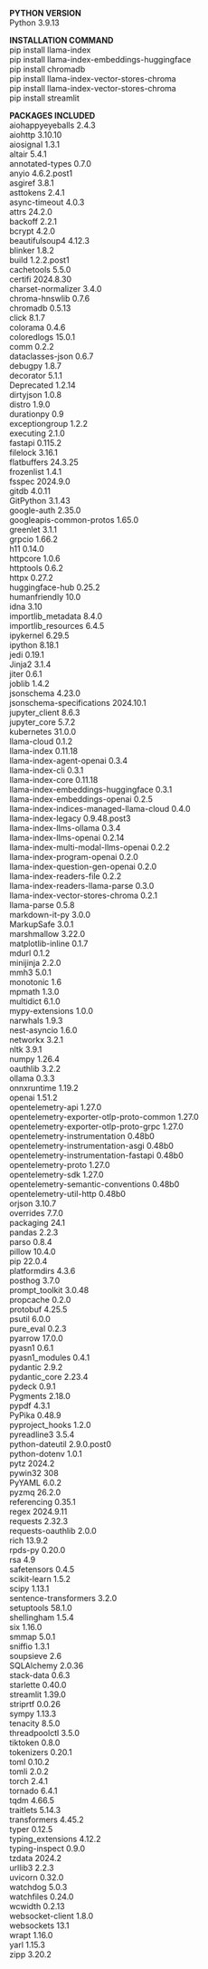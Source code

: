 **PYTHON VERSION** <br>
Python 3.9.13 <br>

**INSTALLATION COMMAND**  <br>
pip install llama-index <br>
pip install llama-index-embeddings-huggingface <br>
pip install chromadb <br>
pip install llama-index-vector-stores-chroma <br>
pip install llama-index-vector-stores-chroma <br>
pip install streamlit <br>

**PACKAGES INCLUDED** <br>
aiohappyeyeballs                         2.4.3  <br>
aiohttp                                  3.10.10 <br>
aiosignal                                1.3.1 <br>
altair                                   5.4.1 <br>
annotated-types                          0.7.0 <br>
anyio                                    4.6.2.post1 <br>
asgiref                                  3.8.1 <br>
asttokens                                2.4.1 <br>
async-timeout                            4.0.3 <br>
attrs                                    24.2.0 <br>
backoff                                  2.2.1 <br>
bcrypt                                   4.2.0 <br>
beautifulsoup4                           4.12.3 <br>
blinker                                  1.8.2 <br>
build                                    1.2.2.post1 <br>
cachetools                               5.5.0 <br>
certifi                                  2024.8.30 <br>
charset-normalizer                       3.4.0 <br>
chroma-hnswlib                           0.7.6 <br>
chromadb                                 0.5.13 <br>
click                                    8.1.7 <br>
colorama                                 0.4.6 <br>
coloredlogs                              15.0.1 <br>
comm                                     0.2.2 <br>
dataclasses-json                         0.6.7 <br>
debugpy                                  1.8.7 <br>
decorator                                5.1.1 <br>
Deprecated                               1.2.14 <br>
dirtyjson                                1.0.8 <br>
distro                                   1.9.0 <br>
durationpy                               0.9 <br>
exceptiongroup                           1.2.2 <br>
executing                                2.1.0 <br>
fastapi                                  0.115.2 <br>
filelock                                 3.16.1 <br>
flatbuffers                              24.3.25 <br>
frozenlist                               1.4.1 <br>
fsspec                                   2024.9.0 <br>
gitdb                                    4.0.11 <br>
GitPython                                3.1.43 <br>
google-auth                              2.35.0 <br>
googleapis-common-protos                 1.65.0 <br>
greenlet                                 3.1.1 <br>
grpcio                                   1.66.2 <br>
h11                                      0.14.0 <br>
httpcore                                 1.0.6 <br>
httptools                                0.6.2 <br>
httpx                                    0.27.2 <br>
huggingface-hub                          0.25.2 <br>
humanfriendly                            10.0 <br>
idna                                     3.10 <br>
importlib_metadata                       8.4.0 <br>
importlib_resources                      6.4.5 <br>
ipykernel                                6.29.5 <br>
ipython                                  8.18.1 <br>
jedi                                     0.19.1 <br>
Jinja2                                   3.1.4 <br>
jiter                                    0.6.1 <br>
joblib                                   1.4.2 <br>
jsonschema                               4.23.0 <br>
jsonschema-specifications                2024.10.1 <br>
jupyter_client                           8.6.3 <br>
jupyter_core                             5.7.2 <br>
kubernetes                               31.0.0 <br>
llama-cloud                              0.1.2 <br>
llama-index                              0.11.18 <br>
llama-index-agent-openai                 0.3.4 <br>
llama-index-cli                          0.3.1 <br>
llama-index-core                         0.11.18 <br>
llama-index-embeddings-huggingface       0.3.1 <br>
llama-index-embeddings-openai            0.2.5 <br>
llama-index-indices-managed-llama-cloud  0.4.0 <br>
llama-index-legacy                       0.9.48.post3 <br>
llama-index-llms-ollama                  0.3.4 <br>
llama-index-llms-openai                  0.2.14 <br>
llama-index-multi-modal-llms-openai      0.2.2 <br>
llama-index-program-openai               0.2.0 <br>
llama-index-question-gen-openai          0.2.0 <br>
llama-index-readers-file                 0.2.2 <br>
llama-index-readers-llama-parse          0.3.0 <br>
llama-index-vector-stores-chroma         0.2.1 <br>
llama-parse                              0.5.8 <br>
markdown-it-py                           3.0.0 <br>
MarkupSafe                               3.0.1 <br>
marshmallow                              3.22.0 <br>
matplotlib-inline                        0.1.7 <br>
mdurl                                    0.1.2 <br>
minijinja                                2.2.0 <br>
mmh3                                     5.0.1 <br>
monotonic                                1.6 <br>
mpmath                                   1.3.0 <br>
multidict                                6.1.0 <br>
mypy-extensions                          1.0.0 <br>
narwhals                                 1.9.3 <br>
nest-asyncio                             1.6.0 <br>
networkx                                 3.2.1 <br>
nltk                                     3.9.1 <br>
numpy                                    1.26.4 <br>
oauthlib                                 3.2.2 <br>
ollama                                   0.3.3 <br>
onnxruntime                              1.19.2 <br>
openai                                   1.51.2 <br>
opentelemetry-api                        1.27.0 <br>
opentelemetry-exporter-otlp-proto-common 1.27.0 <br>
opentelemetry-exporter-otlp-proto-grpc   1.27.0 <br>
opentelemetry-instrumentation            0.48b0 <br>
opentelemetry-instrumentation-asgi       0.48b0 <br>
opentelemetry-instrumentation-fastapi    0.48b0 <br>
opentelemetry-proto                      1.27.0 <br>
opentelemetry-sdk                        1.27.0 <br>
opentelemetry-semantic-conventions       0.48b0 <br>
opentelemetry-util-http                  0.48b0 <br>
orjson                                   3.10.7 <br>
overrides                                7.7.0 <br>
packaging                                24.1 <br>
pandas                                   2.2.3 <br>
parso                                    0.8.4 <br>
pillow                                   10.4.0 <br>
pip                                      22.0.4 <br>
platformdirs                             4.3.6 <br>
posthog                                  3.7.0 <br>
prompt_toolkit                           3.0.48 <br>
propcache                                0.2.0 <br>
protobuf                                 4.25.5 <br>
psutil                                   6.0.0 <br>
pure_eval                                0.2.3 <br>
pyarrow                                  17.0.0 <br>
pyasn1                                   0.6.1 <br>
pyasn1_modules                           0.4.1 <br>
pydantic                                 2.9.2 <br>
pydantic_core                            2.23.4 <br>
pydeck                                   0.9.1 <br>
Pygments                                 2.18.0 <br>
pypdf                                    4.3.1 <br>
PyPika                                   0.48.9 <br>
pyproject_hooks                          1.2.0 <br>
pyreadline3                              3.5.4 <br>
python-dateutil                          2.9.0.post0 <br>
python-dotenv                            1.0.1 <br>
pytz                                     2024.2 <br>
pywin32                                  308 <br>
PyYAML                                   6.0.2 <br>
pyzmq                                    26.2.0 <br>
referencing                              0.35.1 <br>
regex                                    2024.9.11 <br>
requests                                 2.32.3 <br>
requests-oauthlib                        2.0.0 <br>
rich                                     13.9.2 <br>
rpds-py                                  0.20.0 <br>
rsa                                      4.9 <br>
safetensors                              0.4.5 <br>
scikit-learn                             1.5.2 <br>
scipy                                    1.13.1 <br>
sentence-transformers                    3.2.0 <br>
setuptools                               58.1.0 <br>
shellingham                              1.5.4 <br>
six                                      1.16.0 <br>
smmap                                    5.0.1 <br>
sniffio                                  1.3.1 <br>
soupsieve                                2.6 <br>
SQLAlchemy                               2.0.36 <br>
stack-data                               0.6.3 <br>
starlette                                0.40.0 <br>
streamlit                                1.39.0 <br>
striprtf                                 0.0.26 <br>
sympy                                    1.13.3 <br>
tenacity                                 8.5.0 <br>
threadpoolctl                            3.5.0 <br>
tiktoken                                 0.8.0 <br>
tokenizers                               0.20.1 <br>
toml                                     0.10.2 <br>
tomli                                    2.0.2 <br>
torch                                    2.4.1 <br>
tornado                                  6.4.1 <br>
tqdm                                     4.66.5 <br>
traitlets                                5.14.3 <br>
transformers                             4.45.2 <br>
typer                                    0.12.5 <br>
typing_extensions                        4.12.2 <br>
typing-inspect                           0.9.0 <br>
tzdata                                   2024.2 <br>
urllib3                                  2.2.3 <br>
uvicorn                                  0.32.0 <br>
watchdog                                 5.0.3 <br>
watchfiles                               0.24.0 <br>
wcwidth                                  0.2.13 <br>
websocket-client                         1.8.0 <br>
websockets                               13.1 <br>
wrapt                                    1.16.0 <br>
yarl                                     1.15.3 <br>
zipp                                     3.20.2 <br>
